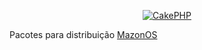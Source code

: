 <p align="center">
  <a href="http://mazonos.com" target="MazonOS" >
    <img alt="CakePHP" src="http://mazonos.com/forum/styles/elegance_green/theme/images/logo.png" />
  </a>
</p>
<p>
Pacotes para distribuição <a href="http://mazonos.com">MazonOS</a>
</p>
